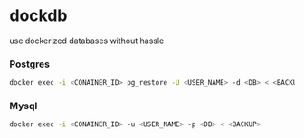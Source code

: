 # dockdb
use dockerized databases without hassle

### Postgres
```bash
docker exec -i <CONAINER_ID> pg_restore -U <USER_NAME> -d <DB> < <BACKUP>
```

### Mysql
```bash
docker exec -i <CONAINER_ID> -u <USER_NAME> -p <DB> < <BACKUP>
```
